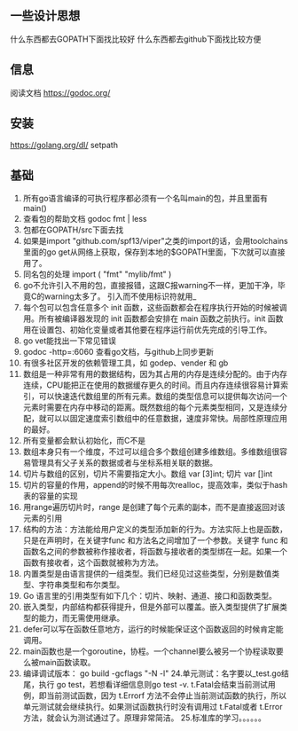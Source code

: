 ## 一些设计思想 ##
什么东西都去GOPATH下面找比较好
什么东西都去github下面找比较方便

## 信息 ##
阅读文档
https://godoc.org/

## 安装 ##
https://golang.org/dl/
setpath

## 基础 ##
1. 所有go语言编译的可执行程序都必须有一个名叫main的包，并且里面有main()
2. 查看包的帮助文档
godoc fmt | less
3. 包都在GOPATH/src下面去找
4. 如果是import "github.com/spf13/viper"之类的import的话，会用toolchains里面的go get从网络上获取，保存到本地的$GOPATH里面，下次就可以直接用了。
5. 同名包的处理
import (
    "fmt"
    "mylib/fmt"
)
6. go不允许引入不用的包，直接报错，这跟C报warning不一样，更加干净，毕竟C的warning太多了。
引入而不使用标识符就用_
7. 每个包可以包含任意多个 init 函数，这些函数都会在程序执行开始的时候被调用。所有被编译器发现的 init 函数都会安排在 main 函数之前执行。init 函数用在设置包、初始化变量或者其他要在程序运行前优先完成的引导工作。
8. go vet能找出一下常见错误
9. godoc -http=:6060 查看go文档，与github上同步更新
10. 有很多社区开发的依赖管理工具，如 godep、vender 和 gb
11. 数组是一种非常有用的数据结构，因为其占用的内存是连续分配的。由于内存连续，CPU能把正在使用的数据缓存更久的时间。而且内存连续很容易计算索引，可以快速迭代数组里的所有元素。数组的类型信息可以提供每次访问一个元素时需要在内存中移动的距离。既然数组的每个元素类型相同，又是连续分配，就可以以固定速度索引数组中的任意数据，速度非常快。局部性原理应用的最好。
12. 所有变量都会默认初始化，而C不是
13. 数组本身只有一个维度，不过可以组合多个数组创建多维数组。多维数组很容易管理具有父子关系的数据或者与坐标系相关联的数据。
14. 切片与数组的区别，切片不需要指定大小。数组 var [3]int;   切片 var []int
15. 切片的容量的作用，append的时候不用每次realloc，提高效率，类似于hash表的容量的实现
16. 用range遍历切片时，range 是创建了每个元素的副本，而不是直接返回对该元素的引用
17. 结构的方法：方法能给用户定义的类型添加新的行为。方法实际上也是函数，只是在声明时，在关键字func 和方法名之间增加了一个参数。关键字 func 和函数名之间的参数被称作接收者，将函数与接收者的类型绑在一起。如果一个函数有接收者，这个函数就被称为方法。
18. 内置类型是由语言提供的一组类型。我们已经见过这些类型，分别是数值类型、字符串类型和布尔类型。
19. Go 语言里的引用类型有如下几个：切片、映射、通道、接口和函数类型。
20. 嵌入类型，内部结构都获得提升，但是外部可以覆盖。嵌入类型提供了扩展类型的能力，而无需使用继承。
21. defer可以写在函数任意地方，运行的时候能保证这个函数返回的时候肯定能调用。
22. main函数也是一个goroutine，协程。一个channel要么被另一个协程读取要么被main函数读取。
23. 编译调试版本： go build -gcflags "-N -l"
24.单元测试：名字要以_test.go结尾，执行 go test，若想看详细信息则go test -v. t.Fatal会结束当前测试用例，即当前测试函数，因为 t.Errorf 方法不会停止当前测试函数的执行，所以单元测试就会继续执行。如果测试函数执行时没有调用过 t.Fatal或者 t.Error 方法，就会认为测试通过了。原理非常简洁。
25.标准库的学习。。。。。。
